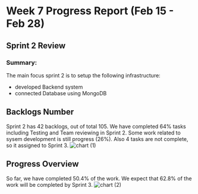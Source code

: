 # Week 7 Progress Report (Feb 15 - Feb 28)

## Sprint 2 Review

### Summary:
The main focus sprint 2 is to setup the following infrastructure: 
- developed Backend system
- connected Database using MongoDB


## Backlogs Number
Sprint 2 has 42 backlogs, out of total 105.
We have completed 64% tasks including Testing and Team reviewing in Sprint 2.
Some work related to sysem development is still progress (26%).
Also 4 tasks are not complete, so it assigned to Sprint 3.
![chart (1)](https://github.com/users/JP-sDEV/projects/4/insights/6)


## Progress Overview
So far, we have completed 50.4% of the work. We expect that 62.8% of the work will be completed by Sprint 3.
![chart (2)](https://github.com/users/JP-sDEV/projects/4/insights/4)
